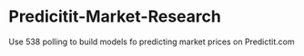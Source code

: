 # Predicitit-Market-Research
Use 538 polling to build models fo predicting market prices on Predictit.com
